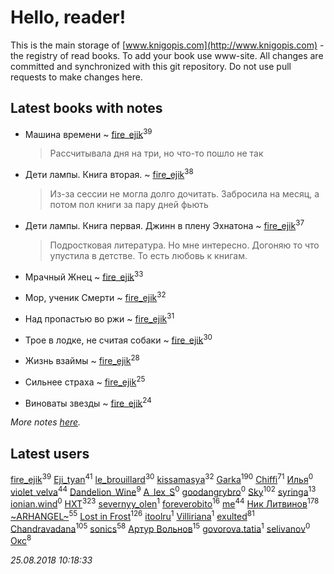 # Hello, reader!
This is the main storage of [www.knigopis.com](http://www.knigopis.com) - the registry of read books.
To add your book use www-site. All changes are committed and synchronized with this git repository.
Do not use pull requests to make changes here.


## Latest books with notes
* Машина времени ~ [fire_ejik](users/329/32903202-vkontakte)<sup>39</sup>
    > Рассчитывала дня на три, но что-то пошло не так

* Дети лампы. Книга вторая. ~ [fire_ejik](users/329/32903202-vkontakte)<sup>38</sup>
    > Из-за сессии не могла долго дочитать. Забросила на месяц, а потом пол книги за пару дней фьють

* Дети лампы. Книга первая. Джинн в плену Эхнатона ~ [fire_ejik](users/329/32903202-vkontakte)<sup>37</sup>
    > Подростковая литература. Но мне интересно. Догоняю то что упустила в детстве. То есть любовь к книгам.

* Мрачный Жнец ~ [fire_ejik](users/329/32903202-vkontakte)<sup>33</sup>

* Мор, ученик Смерти ~ [fire_ejik](users/329/32903202-vkontakte)<sup>32</sup>

* Над пропастью во ржи ~ [fire_ejik](users/329/32903202-vkontakte)<sup>31</sup>

* Трое в лодке, не считая собаки ~ [fire_ejik](users/329/32903202-vkontakte)<sup>30</sup>

* Жизнь взаймы ~ [fire_ejik](users/329/32903202-vkontakte)<sup>28</sup>

* Сильнее страха ~ [fire_ejik](users/329/32903202-vkontakte)<sup>25</sup>

* Виноваты звезды ~ [fire_ejik](users/329/32903202-vkontakte)<sup>24</sup>


_More notes [here](latest_books_with_notes.md)._


## Latest users
[fire_ejik](users/329/32903202-vkontakte)<sup>39</sup> 
[Eji_tyan](users/235/2352103981-twitter)<sup>41</sup> 
[le_brouillard](users/133/13330781-vkontakte)<sup>30</sup> 
[kissamasya](users/684/68439978-vkontakte)<sup>32</sup> 
[Garka](users/115/115753719718250012620-google)<sup>190</sup> 
[Chiffi](users/105/105831994080785626680-google)<sup>71</sup> 
[Илья](users/116/116129929397924954448-google)<sup>0</sup> 
[violet_velva](users/116/116961712580551399099-google)<sup>44</sup> 
[Dandelion_Wine](users/586/58602788-vkontakte)<sup>9</sup> 
[A_lex_S](users/104/104452088751111617579-google)<sup>0</sup> 
[goodangrybro](users/113/113297173414505455315-google)<sup>0</sup> 
[Sky](users/118/118049897850017649660-google)<sup>102</sup> 
[syringa](users/570/57062183-vkontakte)<sup>13</sup> 
[ionian.wind](users/144/144458-vkontakte)<sup>0</sup> 
[HXT](users/100/100002563462782-facebook)<sup>323</sup> 
[severnyy_olen](users/113/113571576628170899835-google)<sup>1</sup> 
[foreverobito](users/481/481937529-vkontakte)<sup>16</sup> 
[me](users/381/381417697-yandex)<sup>44</sup> 
[Ник Литвинов](users/241/241974816-vkontakte)<sup>178</sup> 
[~ARHANGEL~](users/642/64251996-vkontakte)<sup>55</sup> 
[Lost in Frost](users/103/103293621948650602575-google)<sup>126</sup> 
[itoolru](users/100/100001578234748-facebook)<sup>1</sup> 
[Villiriana](users/220/2204910936245631-facebook)<sup>1</sup> 
[exulted](users/100/100599204551896265722-google)<sup>81</sup> 
[Chandravadana](users/105/105866022348292919948-google)<sup>105</sup> 
[sonics](users/588/5880221-vkontakte)<sup>58</sup> 
[Артур Вольнов](users/225/225880893-vkontakte)<sup>15</sup> 
[govorova.tatia](users/500/500014724-vkontakte)<sup>1</sup> 
[selivanov](users/104/104491677658529528381-google)<sup>0</sup> 
[Окс](users/102/102536471289425216982-google)<sup>8</sup> 


_25.08.2018 10:18:33_
